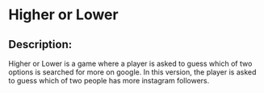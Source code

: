 # Higher or Lower

## Description: 
Higher or Lower is a game where a player is asked to guess which of two options is searched for more on google. In this version, the player is asked to guess which of two people has more instagram followers.